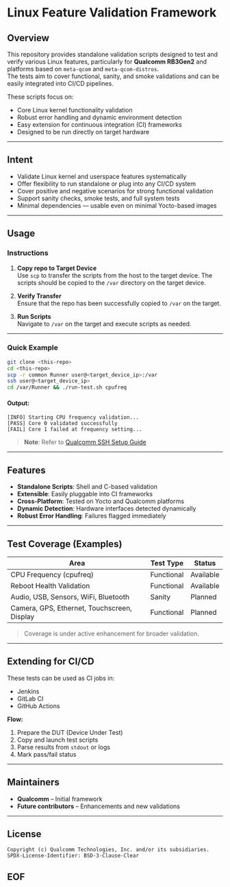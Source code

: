 # Linux Feature Validation Framework

## Overview

This repository provides standalone validation scripts designed to test and verify various Linux features, particularly for **Qualcomm RB3Gen2** and platforms based on `meta-qcom` and `meta-qcom-distros`.  
The tests aim to cover functional, sanity, and smoke validations and can be easily integrated into CI/CD pipelines.

These scripts focus on:

- Core Linux kernel functionality validation  
- Robust error handling and dynamic environment detection  
- Easy extension for continuous integration (CI) frameworks  
- Designed to be run directly on target hardware  

---

## Intent

- Validate Linux kernel and userspace features systematically  
- Offer flexibility to run standalone or plug into any CI/CD system  
- Cover positive and negative scenarios for strong functional validation  
- Support sanity checks, smoke tests, and full system tests  
- Minimal dependencies — usable even on minimal Yocto-based images  

---

## Usage

### Instructions

1. **Copy repo to Target Device**  
   Use `scp` to transfer the scripts from the host to the target device. The scripts should be copied to the `/var` directory on the target device.

2. **Verify Transfer**  
   Ensure that the repo has been successfully copied to `/var` on the target.

3. **Run Scripts**  
   Navigate to `/var` on the target and execute scripts as needed.

---

### Quick Example

```sh
git clone <this-repo>
cd <this-repo>
scp -r common Runner user@<target_device_ip>:/var
ssh user@<target_device_ip>
cd /var/Runner && ./run-test.sh cpufreq
```

#### Output:

```text
[INFO] Starting CPU frequency validation...
[PASS] Core 0 validated successfully
[FAIL] Core 1 failed at frequency setting...
```

> **Note**: Refer to [Qualcomm SSH Setup Guide](https://docs.qualcomm.com/bundle/publicresource/topics/80-70017-254/how_to.html#use-ssh)

---

## Features

- **Standalone Scripts**: Shell and C-based validation  
- **Extensible**: Easily pluggable into CI frameworks  
- **Cross-Platform**: Tested on Yocto and Qualcomm platforms  
- **Dynamic Detection**: Hardware interfaces detected dynamically  
- **Robust Error Handling**: Failures flagged immediately  

---

## Test Coverage (Examples)

| Area                          | Test Type  | Status     |
|------------------------------|------------|------------|
| CPU Frequency (cpufreq)      | Functional | Available  |
| Reboot Health Validation     | Functional | Available  |
| Audio, USB, Sensors, WiFi, Bluetooth | Sanity     | Planned    |
| Camera, GPS, Ethernet, Touchscreen, Display | Functional | Planned    |

> Coverage is under active enhancement for broader validation.

---

## Extending for CI/CD

These tests can be used as CI jobs in:

- Jenkins  
- GitLab CI  
- GitHub Actions  

**Flow:**
1. Prepare the DUT (Device Under Test)  
2. Copy and launch test scripts  
3. Parse results from `stdout` or logs  
4. Mark pass/fail status  

---

## Maintainers

- **Qualcomm** – Initial framework  
- **Future contributors** – Enhancements and new validations  

---

## License

```
Copyright (c) Qualcomm Technologies, Inc. and/or its subsidiaries.  
SPDX-License-Identifier: BSD-3-Clause-Clear
```

## EOF
